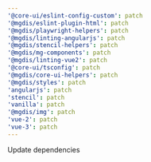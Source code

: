 ```yaml
---
'@core-ui/eslint-config-custom': patch
'@mgdis/eslint-plugin-html': patch
'@mgdis/playwright-helpers': patch
'@mgdis/linting-angularjs': patch
'@mgdis/stencil-helpers': patch
'@mgdis/mg-components': patch
'@mgdis/linting-vue2': patch
'@core-ui/tsconfig': patch
'@mgdis/core-ui-helpers': patch
'@mgdis/styles': patch
'angularjs': patch
'stencil': patch
'vanilla': patch
'@mgdis/img': patch
'vue-2': patch
'vue-3': patch
---
```


Update dependencies
